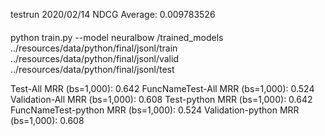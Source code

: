 testrun
2020/02/14 NDCG Average: 0.009783526

####

python train.py --model neuralbow /trained_models ../resources/data/python/final/jsonl/train ../resources/data/python/final/jsonl/valid ../resources/data/python/final/jsonl/test

Test-All MRR (bs=1,000):  0.642
FuncNameTest-All MRR (bs=1,000):  0.524
Validation-All MRR (bs=1,000):  0.608
Test-python MRR (bs=1,000):  0.642
FuncNameTest-python MRR (bs=1,000):  0.524
Validation-python MRR (bs=1,000):  0.608



